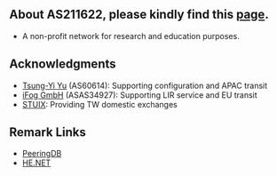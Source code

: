 ## About AS211622, please kindly find this [page](https://network.pwtsai.im).
* A non-profit network for research and education purposes.

## Acknowledgments
* [Tsung-Yi Yu](https://network.steveyi.net/) (AS60614): Supporting configuration and APAC transit
* [iFog GmbH](https://ifog.ch/en/) (ASAS34927): Supporting LIR service and EU transit
* [STUIX](https://stuix.io/): Providing TW domestic exchanges

## Remark Links
* [PeeringDB](https://www.peeringdb.com/asn/211622/)  
* [HE.NET](https://bgp.he.net/AS211622)  

